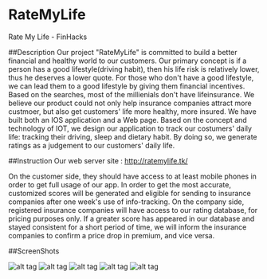 # RateMyLife
Rate My Life - FinHacks

##Description
Our project "RateMyLife" is committed to build a better financial and healthy world to our customers. Our primary concept is if a person has a good lifestyle(driving habit), then his life risk is relatively lower, thus he deserves a lower quote. For those who don't have a good lifestyle, we can lead them to a good lifestyle by giving them financial incentives.
Based on the searches, most of the millienials don't have lifeinsurance. We believe our product could not only help insurance companies attract more custmoer, but also get customers' life more healthy, more insured.
We have built both an IOS application and a Web page. Based on the concept and technology of IOT, we design our application to track our costumers' daily life: tracking their driving, sleep and dietary habit. By doing so, we generate ratings as a judgement to our customers' daily life.

##Instruction
Our web server site : http://ratemylife.tk/

On the customer side, they should have access to at least mobile phones in order to get full usage of our app. In order to get the most accurate, customized scores will be generated and eligible for sending to insurance companies after one week's use of info-tracking.
On the company side, registered insurance companies will have access to our rating database, for pricing purposes only. If a greater score has appeared in our database and stayed consistent for a short period of time, we will inform the insurance companies to confirm a price drop in premium, and vice versa.

##ScreenShots

![alt tag](https://raw.githubusercontent.com/Mononster/RateMyLife/master/RateMyFood.jpeg)
![alt tag](https://raw.githubusercontent.com/Mononster/RateMyLife/master/Life.jpeg)
![alt tag](https://raw.githubusercontent.com/Mononster/RateMyLife/master/Rate.jpeg)
![alt tag](https://raw.githubusercontent.com/Mononster/RateMyLife/master/RateMyDistance.jpeg)
![alt tag](https://raw.githubusercontent.com/Mononster/RateMyLife/master/web.png)
